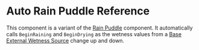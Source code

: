 # Auto Rain Puddle Reference

This component is a variant of the [Rain Puddle](/Reference/RainPuddle) component. It automatically calls `BeginRaining` and `BeginDrying` as the wetness values from a [Base External Wetness Source](/Reference/BaseExternalWetnessSource) change up and down.